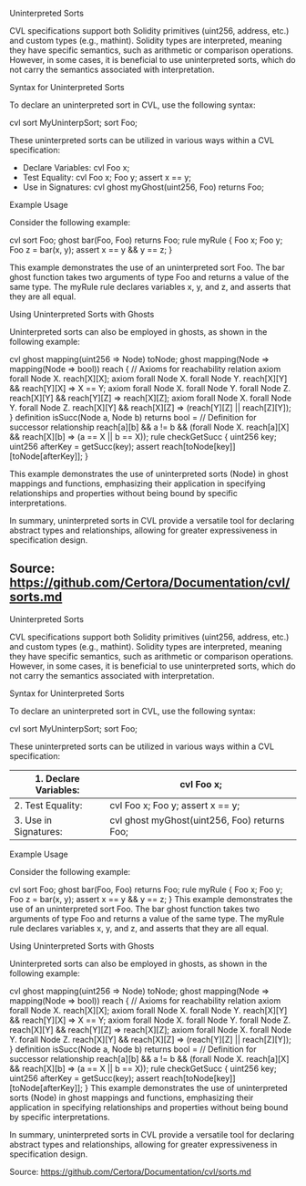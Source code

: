 Uninterpreted Sorts

CVL specifications support both Solidity primitives (uint256, address, etc.) and custom types (e.g., mathint). Solidity types are interpreted, meaning they have specific semantics, such as arithmetic or comparison operations. However, in some cases, it is beneficial to use uninterpreted sorts, which do not carry the semantics associated with interpretation.

Syntax for Uninterpreted Sorts

To declare an uninterpreted sort in CVL, use the following syntax:

cvl sort MyUninterpSort; sort Foo;

These uninterpreted sorts can be utilized in various ways within a CVL specification:

- Declare Variables: cvl Foo x;
- Test Equality: cvl Foo x; Foo y; assert x == y;
- Use in Signatures: cvl ghost myGhost(uint256, Foo) returns Foo;

Example Usage

Consider the following example:

cvl sort Foo;
ghost bar(Foo, Foo) returns Foo;
rule myRule { Foo x; Foo y; Foo z = bar(x, y); assert x == y &amp;&amp; y == z; }

This example demonstrates the use of an uninterpreted sort Foo. The bar ghost function takes two arguments of type Foo and returns a value of the same type. The myRule rule declares variables x, y, and z, and asserts that they are all equal.

Using Uninterpreted Sorts with Ghosts

Uninterpreted sorts can also be employed in ghosts, as shown in the following example:

cvl ghost mapping(uint256 =&gt; Node) toNode; ghost mapping(Node =&gt; mapping(Node =&gt; bool)) reach { // Axioms for reachability relation axiom forall Node X. reach[X][X]; axiom forall Node X. forall Node Y. reach[X][Y] &amp;&amp; reach[Y][X] =&gt; X == Y; axiom forall Node X. forall Node Y. forall Node Z. reach[X][Y] &amp;&amp; reach[Y][Z] =&gt; reach[X][Z]; axiom forall Node X. forall Node Y. forall Node Z. reach[X][Y] &amp;&amp; reach[X][Z] =&gt; (reach[Y][Z] || reach[Z][Y]); }
definition isSucc(Node a, Node b) returns bool = // Definition for successor relationship reach[a][b] &amp;&amp; a != b &amp;&amp; (forall Node X. reach[a][X] &amp;&amp; reach[X][b] =&gt; (a == X || b == X));
rule checkGetSucc { uint256 key; uint256 afterKey = getSucc(key); assert reach[toNode[key]][toNode[afterKey]]; }

This example demonstrates the use of uninterpreted sorts (Node) in ghost mappings and functions, emphasizing their application in specifying relationships and properties without being bound by specific interpretations.

In summary, uninterpreted sorts in CVL provide a versatile tool for declaring abstract types and relationships, allowing for greater expressiveness in specification design.

Source: https://github.com/Certora/Documentation/cvl/sorts.md
---
Uninterpreted Sorts

CVL specifications support both Solidity primitives (uint256, address, etc.) and custom types (e.g., mathint). Solidity types are interpreted, meaning they have specific semantics, such as arithmetic or comparison operations. However, in some cases, it is beneficial to use uninterpreted sorts, which do not carry the semantics associated with interpretation.

Syntax for Uninterpreted Sorts

To declare an uninterpreted sort in CVL, use the following syntax:

cvl sort MyUninterpSort; sort Foo;

These uninterpreted sorts can be utilized in various ways within a CVL specification:

|1. Declare Variables:|cvl Foo x;|
|---|---|
|2. Test Equality:|cvl Foo x; Foo y; assert x == y;|
|3. Use in Signatures:|cvl ghost myGhost(uint256, Foo) returns Foo;|

Example Usage

Consider the following example:

cvl sort Foo;
ghost bar(Foo, Foo) returns Foo;
rule myRule { Foo x; Foo y; Foo z = bar(x, y); assert x == y && y == z; }
This example demonstrates the use of an uninterpreted sort Foo. The bar ghost function takes two arguments of type Foo and returns a value of the same type. The myRule rule declares variables x, y, and z, and asserts that they are all equal.

Using Uninterpreted Sorts with Ghosts

Uninterpreted sorts can also be employed in ghosts, as shown in the following example:

cvl ghost mapping(uint256 => Node) toNode; ghost mapping(Node => mapping(Node => bool)) reach { // Axioms for reachability relation axiom forall Node X. reach[X][X]; axiom forall Node X. forall Node Y. reach[X][Y] && reach[Y][X] => X == Y; axiom forall Node X. forall Node Y. forall Node Z. reach[X][Y] && reach[Y][Z] => reach[X][Z]; axiom forall Node X. forall Node Y. forall Node Z. reach[X][Y] && reach[X][Z] => (reach[Y][Z] || reach[Z][Y]); }
definition isSucc(Node a, Node b) returns bool = // Definition for successor relationship reach[a][b] && a != b && (forall Node X. reach[a][X] && reach[X][b] => (a == X || b == X));
rule checkGetSucc { uint256 key; uint256 afterKey = getSucc(key); assert reach[toNode[key]][toNode[afterKey]]; }
This example demonstrates the use of uninterpreted sorts (Node) in ghost mappings and functions, emphasizing their application in specifying relationships and properties without being bound by specific interpretations.

In summary, uninterpreted sorts in CVL provide a versatile tool for declaring abstract types and relationships, allowing for greater expressiveness in specification design.

Source: https://github.com/Certora/Documentation/cvl/sorts.md
